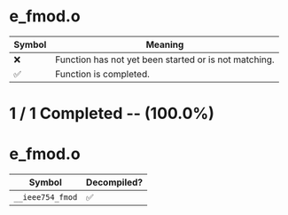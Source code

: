 # e_fmod.o
| Symbol | Meaning 
| ------------- | ------------- 
| :x: | Function has not yet been started or is not matching. 
| :white_check_mark: | Function is completed. 


# 1 / 1 Completed -- (100.0%)
# e_fmod.o
| Symbol | Decompiled? |
| ------------- | ------------- |
| `__ieee754_fmod` | :white_check_mark: |
